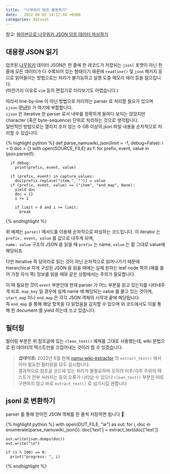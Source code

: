 ```yaml
---
title:  "나무위키 덤프 활용하기"
date:   2022-06-02 14:17:40 +0900
categories: dataset
---
```



참고: [파이썬으로 나무위키 JSON 덤프 데이터 파싱하기
](https://heegyukim.medium.com/%ED%8C%8C%EC%9D%B4%EC%8D%AC%EC%9C%BC%EB%A1%9C-%EB%82%98%EB%AC%B4%EC%9C%84%ED%82%A4-json-%EB%8D%A4%ED%94%84-%EB%8D%B0%EC%9D%B4%ED%84%B0-%ED%8C%8C%EC%8B%B1%ED%95%98%EA%B8%B0-8f41cee1e155)

## 대용량 JSON 읽기

덤프된 [나무위키](https://namu.wiki) 데이터 JSON은 한 줄에 한 레코드가 저장되는 `jsonl` 포맷이 아닌 한 줄에 모든 데이터가 다 수록되어 있는 형태이기 때문에 `readline()` 및 `json` 패키지 등으로 읽어들이는 방법으로는 처리가 불가능하고 실행 도중 메모리 에러 등을 일으킵니다.  
(마찬가지 이유로 `vim` 등의 편집기로 미리보기도 어렵습니다.)

따라서 line-by-line 이 아닌 방법으로 처리하는 parser 로 처리할 필요가 있으며 `ijson` ([PyPI](https://pypi.org/project/ijson/)) 가 여기에 부합합니다.   
`ijson` 은 iterative 한 parser 로서 내부를 정확하게 들여다 보지는 않았지만 character (혹은 byte-sequence) 단위로 처리하는 것으로 생각됩니다.   
일반적인 방법으로는 열리지 조차 않는 수 GB 이상의 json 파일 내용을 순차적으로 처리할 수 있습니다.

{% highlight python %}
def parse_namuwiki_json(limit = -1, debug=False):
  i = 0
  doc = {}
  with open(SOURCE_FILE) as f:
    for prefix, event, value in ijson.parse(f):

      if debug:
        print(prefix, event, value)

      if (prefix, event) in capture_values:
        doc[prefix.replace("item.", "")] = value
      if (prefix, event, value) == ("item", "end_map", None):
        yield doc
        doc = {}
        i += 1

        if limit > 0 and i >= limit:
          break
{% endhighlight %}

위 예제는 `parse()`  메서드를 이용해 순차적으로 파싱하는 코드입니다. 이 iterator 는 `prefix, event, value` 를 값으로 내주게 되며,   
`name: value` 구조의 JSON 을 읽을 때 `prefix` 는 name, `value` 는 말 그대로 value에 해당되죠.


다만 iterative 즉 덩어리로 읽는 것이 아닌 순차적으로 읽어나가기 때문에 hierarchical 하게 구성된 JSON 을 읽을 때에는 실제 원하는 leaf node 쪽의 (예를 들어 가장 자식 쪽) 정보를 읽을 때와 같은 상황에서는 주의가 필요합니다.   

이 때 필요한 것이 `event` 부분인데 현재 parser 가 어느 부분을 읽고 있는지를 나타내주게 되죠.
`map_key` 일 경우에 실제 name 에 해당되는 value 를 물고 있는 것이며, `start_map` 이나 `end_map`  은 각각 JSON 객체의 시작과 끝에 해당됩니다.  
즉 `end_map` 을 통해 해당 항목을 다 읽었음을 감지할 수 있으며 위 코드에서도 이를 통해 한 document 를 yield 하는데 쓰고 있습니다.

## 필터링

필터링 부분은 위 참조글에 있는 `clean_text()` 예제를 그대로 사용했는데, wiki 문법으로 된 데이터의 텍스트만을 끄집어내는 것이라 할 수 있겠습니다.

> **_업데이트:_** 2022년 6월 현재 [namu-wiki-extractor](https://github.com/jonghwanhyeon/namu-wiki-extractor) 의 `extract_text()` 에서 이미 필요한 필터링을 모두 실시합니다.    
결과적으로 참조글 코드에 있는 처리가 불필요하며 오히려 미주/각주 주위의 텍스트가 전부 사라지는 등의 오류가 나타날 수 있으니 `clean_text()` 부분은 따로 구현하지 않고 바로 `extract_text()` 로 넘기시길 권합니다.

## jsonl 로 변환하기

parser 를 통해 얻어진 JSON 객체를 한 줄씩 저장하면 됩니다 🙂

{% highlight python %}
with open(OUT_FILE, "w") as out:
  for i, doc in enumerate(parse_namuwiki_json()):
    doc['text'] = extract_text(doc['text'])

    out.write(json.dumps(doc))
    out.write("\n")

    if (i % 100) == 0:
      print("progress: ", i)
{% endhighlight %}


